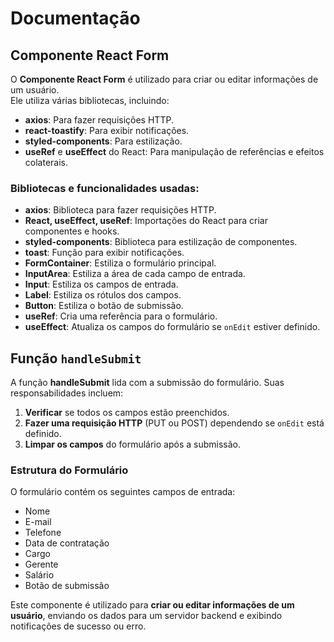 # Documentação

## Componente React Form

O **Componente React Form** é utilizado para criar ou editar informações de um usuário.  
Ele utiliza várias bibliotecas, incluindo:

- **axios**: Para fazer requisições HTTP.
- **react-toastify**: Para exibir notificações.
- **styled-components**: Para estilização.
- **useRef** e **useEffect** do React: Para manipulação de referências e efeitos colaterais.

### Bibliotecas e funcionalidades usadas:

- **axios**: Biblioteca para fazer requisições HTTP.
- **React, useEffect, useRef**: Importações do React para criar componentes e hooks.
- **styled-components**: Biblioteca para estilização de componentes.
- **toast**: Função para exibir notificações.
- **FormContainer**: Estiliza o formulário principal.
- **InputArea**: Estiliza a área de cada campo de entrada.
- **Input**: Estiliza os campos de entrada.
- **Label**: Estiliza os rótulos dos campos.
- **Button**: Estiliza o botão de submissão.
- **useRef**: Cria uma referência para o formulário.
- **useEffect**: Atualiza os campos do formulário se `onEdit` estiver definido.

## Função `handleSubmit`

A função **handleSubmit** lida com a submissão do formulário. Suas responsabilidades incluem:

1. **Verificar** se todos os campos estão preenchidos.
2. **Fazer uma requisição HTTP** (PUT ou POST) dependendo se `onEdit` está definido.
3. **Limpar os campos** do formulário após a submissão.

### Estrutura do Formulário

O formulário contém os seguintes campos de entrada:

- Nome
- E-mail
- Telefone
- Data de contratação
- Cargo
- Gerente
- Salário
- Botão de submissão

Este componente é utilizado para **criar ou editar informações de um usuário**, enviando os dados para um servidor backend e exibindo notificações de sucesso ou erro.
